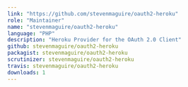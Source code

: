 ```yaml
---
link: "https://github.com/stevenmaguire/oauth2-heroku"
role: "Maintainer"
name: "stevenmaguire/oauth2-heroku"
language: "PHP"
description: "Heroku Provider for the OAuth 2.0 Client"
github: stevenmaguire/oauth2-heroku
packagist: stevenmaguire/oauth2-heroku
scrutinizer: stevenmaguire/oauth2-heroku
travis: stevenmaguire/oauth2-heroku
downloads: 1
---
```

